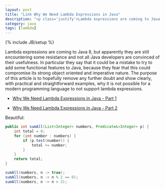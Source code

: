 ```yaml
---
layout: post
title: "Link Why We Need Lambda Expressions in Java"
description: "<p class='justify'>Lambda expressions are coming to Java 8, but apparently they are still encountering some resistance and not all Java developers are convinced of their usefulness. In particular they say that it could be a mistake to try to add some functional features to Java, because they fear that this could compromise its strong object oriented and imperative nature. The purpose of this article is to hopefully remove any further doubt and show clearly, with practical and straightforward examples, why it is not possible for a modern programming language to not support lambda expressions.</p>"
category: java
tags: [lambda]
---
```

{% include JB/setup %}

<p class="justify">Lambda expressions are coming to Java 8, but apparently they are still encountering some resistance and not all Java developers are convinced of their usefulness. In particular they say that it could be a mistake to try to add some functional features to Java, because they fear that this could compromise its strong object oriented and imperative nature. The purpose of this article is to hopefully remove any further doubt and show clearly, with practical and straightforward examples, why it is not possible for a modern programming language to not support lambda expressions.</p>

* [Why We Need Lambda Expressions in Java - Part 1](http://java.dzone.com/articles/why-we-need-lambda-expressions)

* [Why We Need Lambda Expressions in Java - Part 2](http://java.dzone.com/articles/why-we-need-lambda-expressions)

Beautiful:

```java
public int sumAll(List<Integer> numbers, Predicate&<Integer> p) {
    int total = 0;
    for (int number : numbers) {
        if (p.test(number)) {
            total += number;
        }
    }
    return total;
}

sumAll(numbers, n -> true);
sumAll(numbers, n -> n % 2 == 0);
sumAll(numbers, n -> n > 3);

```
